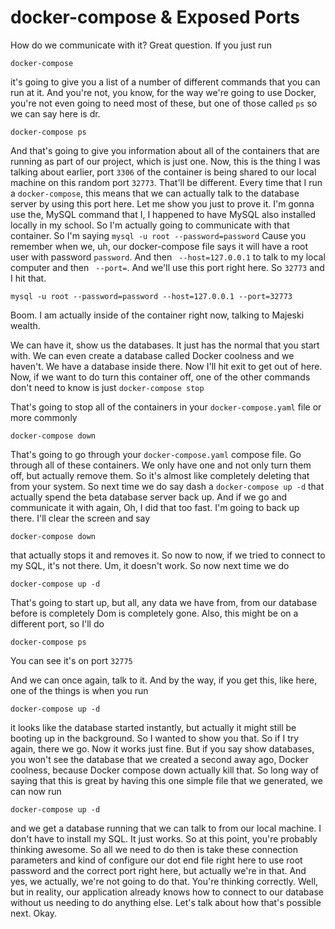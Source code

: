 # docker-compose & Exposed Ports

How do we communicate with it? Great question. If you just run

```terminal
docker-compose
```

it's going to give you a list of a number of different commands that you can run at
it. And you're not, you know, for the way we're going to use Docker, you're not even
going to need most of these, but one of those called `ps` so we can say here is dr.

```terminal
docker-compose ps
```

And that's going to give you information about all of the
containers that are running as part of our project, which is just one. Now, this is
the thing I was talking about earlier, port `3306` of the container is being
shared to our local machine on this random port `32773`. That'll
be different. Every time that I run a `docker-compose`, this means that we can actually
talk to the database server by using this port here. Let me show you just to prove
it. I'm gonna use the, MySQL command that I, I happened to have MySQL also
installed locally in my school. So I'm actually going to communicate with that
container. So I'm saying  `mysql -u root --password=password`
Cause you remember when we, uh, our docker-compose file says it will have a root user with
password `password`. And then ` --host=127.0.0.1` to talk
to my local computer and then ` --port=`. And we'll use this port right
here. So `32773` and I hit that.

```terminal-silnet
mysql -u root --password=password --host=127.0.0.1 --port=32773
```

Boom. I am actually inside of the container right now, talking to Majeski wealth.

We can have it, show us the databases. It just has the normal that you start with. We
can even create a database called Docker coolness and we haven't. We have a database
inside there. Now I'll hit exit to get out of here. Now, if we want to do turn this
container off, one of the other commands don't need to know is just `docker-compose stop`

That's going to stop all of the containers in your `docker-compose.yaml` file or
more commonly

```terminal
docker-compose down
```

That's going to go through your `docker-compose.yaml`
compose file. Go through all of these containers. We only have one and not only turn
them off, but actually remove them. So it's almost like completely deleting that from
your system. So next time we do say dash a `docker-compose up -d` that actually
spend the beta database server back up. And if we go and communicate it with again,
Oh, I did that too fast. I'm going to back up there. I'll clear the screen and say

```terminal
docker-compose down
```

that actually stops it and removes it. So now to now, if we
tried to connect to my SQL, it's not there. Um, it doesn't work. So now next time we
do

```terminal
docker-compose up -d
```

That's going to start up, but all, any data we have
from, from our database before is completely Dom is completely gone. Also, this might
be on a different port, so I'll do

```terminal
docker-compose ps
```

You can see it's on port `32775`

And we can once again, talk to it. And by the way, if you get this, like here, one of
the things is when you run

```terminal-silent
docker-compose up -d
```

it looks like the database
started instantly, but actually it might still be booting up in the background. So I
wanted to show you that. So if I try again, there we go. Now it works just fine. But
if you say show databases, you won't see the database that we created a second away
ago, Docker coolness, because Docker compose down actually kill that. So long way of
saying that this is great by having this one simple file that we generated, we can
now run

```terminal
docker-compose up -d
```

and we get a database running that we can talk to
from our local machine. I don't have to install my SQL. It just works. So at this
point, you're probably thinking awesome. So all we need to do then is take these
connection parameters and kind of configure our dot end file right here to use root
password and the correct port right here, but actually we're in that. And yes, we
actually, we're not going to do that. You're thinking correctly. Well, but in
reality, our application already knows how to connect to our database without us
needing to do anything else. Let's talk about how that's possible next. Okay.
